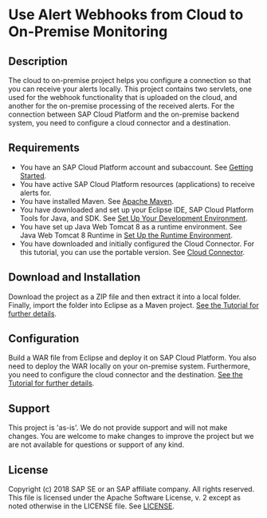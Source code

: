 # Use Alert Webhooks from Cloud to On-Premise Monitoring

## Description
The cloud to on-premise project helps you configure a connection so that you can receive your alerts locally. This project contains two servlets, one used for the webhook functionality that is uploaded on the cloud, and another for the on-premise processing of the received alerts. For the connection between SAP Cloud Platform and the on-premise backend system, you need to configure a cloud connector and a destination.

## Requirements
- You have an SAP Cloud Platform account and subaccount.
See [Getting Started](https://help.sap.com/viewer/65de2977205c403bbc107264b8eccf4b/Cloud/en-US/144e1733d0d64d58a7176e817fa6aeb3.html).
- You have active SAP Cloud Platform resources (applications) to receive alerts for.
- You have installed Maven. See [Apache Maven](http://maven.apache.org/).
- You have downloaded and set up your Eclipse IDE, SAP Cloud Platform Tools for Java, and SDK. See [Set Up Your Development Environment](https://help.sap.com/viewer/65de2977205c403bbc107264b8eccf4b/Cloud/en-US/d75fd1cd44e74f1eb134dec95337baaa.html#loio87430948ec0f4b0ca82465600ab6e219).
- You have set up Java Web Tomcat 8 as a runtime environment. See Java Web Tomcat 8 Runtime in [Set Up the Runtime Environment](https://help.sap.com/viewer/65de2977205c403bbc107264b8eccf4b/Cloud/en-US/7613f000711e1014839a8273b0e91070.html).
- You have downloaded and initially configured the Cloud Connector. For this tutorial, you can use the portable version. See [Cloud Connector](https://help.sap.com/viewer/cca91383641e40ffbe03bdc78f00f681/Cloud/en-US/e6c7616abb5710148cfcf3e75d96d596.html).

## Download and Installation
Download the project as a ZIP file and then extract it into a local folder. Finally, import the folder into Eclipse as a Maven project. [See the Tutorial for further details]().

## Configuration
Build a WAR file from Eclipse and deploy it on SAP Cloud Platform. You also need to deploy the WAR locally on your on-premise system. Furthermore, you need to configure the cloud connector and the destination. [See the Tutorial for further details]().

## Support
This project is 'as-is'. We do not provide support and will not make changes. You are welcome to make changes to improve the project but we are not available for questions or support of any kind.

## License
Copyright (c) 2018 SAP SE or an SAP affiliate company. All rights reserved.
This file is licensed under the Apache Software License, v. 2 except as noted otherwise in the LICENSE file. See [LICENSE](LICENSE).
